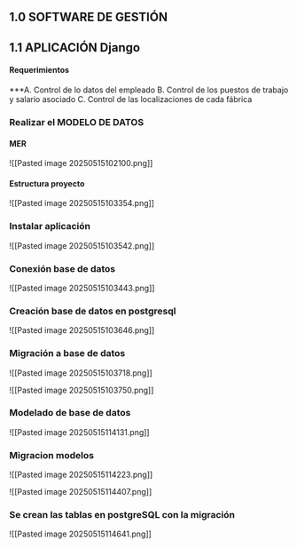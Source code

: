 ## 1.0 SOFTWARE DE GESTIÓN 
## 1.1 APLICACIÓN Django 

#### Requerimientos

***A. Control de lo datos del empleado
B. Control de los puestos de trabajo y salario asociado 
C. Control de las localizaciones de cada fábrica 

### Realizar el MODELO DE DATOS 

#### MER


![[Pasted image 20250515102100.png]]

#### Estructura proyecto

![[Pasted image 20250515103354.png]]

### Instalar aplicación 


![[Pasted image 20250515103542.png]]

### Conexión base de datos

![[Pasted image 20250515103443.png]]


### Creación base de datos en postgresql


![[Pasted image 20250515103646.png]] 

### Migración a base de datos 

![[Pasted image 20250515103718.png]]


![[Pasted image 20250515103750.png]]

### Modelado de base de datos

![[Pasted image 20250515114131.png]]
### Migracion modelos 

![[Pasted image 20250515114223.png]]

![[Pasted image 20250515114407.png]]

### Se crean las tablas  en postgreSQL con la migración 

![[Pasted image 20250515114641.png]]